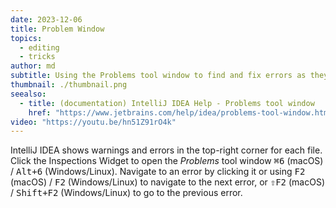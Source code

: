 ```yaml
---
date: 2023-12-06
title: Problem Window
topics:
  - editing
  - tricks
author: md
subtitle: Using the Problems tool window to find and fix errors as they occur.
thumbnail: ./thumbnail.png
seealso:
  - title: (documentation) IntelliJ IDEA Help - Problems tool window
    href: "https://www.jetbrains.com/help/idea/problems-tool-window.html"
video: "https://youtu.be/hn51Z91rO4k"
---
```


IntelliJ IDEA shows warnings and errors in the top-right corner for each file. Click the Inspections Widget to open the _Problems_ tool window <kbd>⌘6</kbd> (macOS) / <kbd>Alt+6</kbd> (Windows/Linux). Navigate to an error by clicking it or using <kbd>F2</kbd> (macOS) / <kbd>F2</kbd> (Windows/Linux) to navigate to the next error, or <kbd>⇧F2</kbd> (macOS) / <kbd>Shift+F2</kbd> (Windows/Linux) to go to the previous error.
